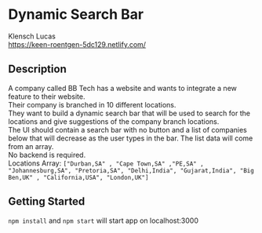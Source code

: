 # Dynamic Search Bar

Klensch Lucas  
https://keen-roentgen-5dc129.netlify.com/

## Description

A company called BB Tech has a website and wants to integrate a new feature to
their website.  
Their company is branched in 10 different locations.  
They want to build a dynamic search bar that will be used to search for the
locations and give suggestions of the company branch locations.  
The UI should contain a search bar with no button and a list of companies below
that will decrease as the user types in the bar. The list data will come from an
array.  
No backend is required.  
Locations Array: `["Durban,SA" , "Cape Town,SA" ,"PE,SA" , "Johannesburg,SA",
"Pretoria,SA", "Delhi,India", "Gujarat,India", "Big Ben,UK" , "California,USA", "London,UK"]`

## Getting Started

`npm install` and `npm start` will start app on localhost:3000  
